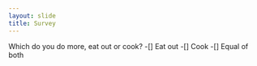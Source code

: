 ```yaml
---
layout: slide
title: Survey
---
```

Which do you do more, eat out or cook?
-[] Eat out
-[] Cook
-[] Equal of both
